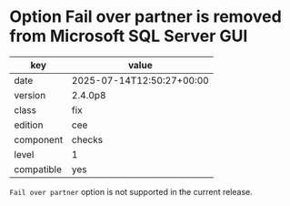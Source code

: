 [//]: # (werk v2)
# Option Fail over partner is removed from Microsoft SQL Server GUI

key        | value
---------- | ---
date       | 2025-07-14T12:50:27+00:00
version    | 2.4.0p8
class      | fix
edition    | cee
component  | checks
level      | 1
compatible | yes

`Fail over partner` option is not supported in the current release.
